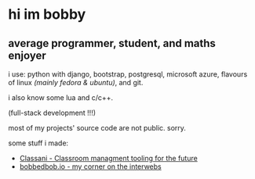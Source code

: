 # hi im bobby
## average programmer, student, and maths enjoyer

i use: python with django, bootstrap, postgresql, microsoft azure, flavours of linux *(mainly fedora & ubuntu)*, and git.

i also know some lua and c/c++.

(full-stack development !!!)

most of my projects' source code are not public. sorry.

some stuff i made:
 - [Classani - Classroom managment tooling for the future](https://classani.org)
 - [bobbedbob.io - my corner on the interwebs](https://bobbedbob.io/)
